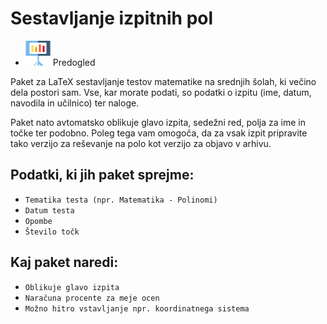 Sestavljanje izpitnih pol
=========================

* [![Predogled](https://github.com/borbregant/APPR_Bor/blob/master/slike/presentation.svg)](https://nbviewer.org/github/borbregant/APPR_Bor/blob/master/predstavitev1.html) Predogled

Paket za LaTeX sestavljanje testov matematike na srednjih šolah, ki večino dela postori sam. Vse, kar morate podati, so podatki o izpitu (ime, datum, navodila in učilnico) ter naloge.

Paket nato avtomatsko oblikuje glavo izpita, sedežni red, polja za ime in točke ter podobno. Poleg tega vam omogoča, da za vsak izpit
pripravite tako verzijo za reševanje na polo kot verzijo za objavo v arhivu.

## Podatki, ki jih paket sprejme:

* `Tematika testa (npr. Matematika - Polinomi)`
* `Datum testa`
* `Opombe`
* `Število točk`

## Kaj paket naredi:

* `Oblikuje glavo izpita`
* `Naračuna procente za meje ocen`
* `Možno hitro vstavljanje npr. koordinatnega sistema`